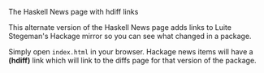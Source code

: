 
The Haskell News page with hdiff links

This alternate version of the Haskell News page adds links
to Luite Stegeman's Hackage mirror so you can see what
changed in a package.

Simply open `index.html` in your browser. Hackage news items will
have a __(hdiff)__ link which will link to the diffs page for
that version of the package.

